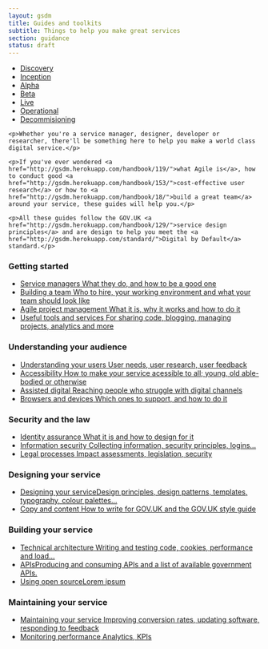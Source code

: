 ```yaml
---
layout: gsdm
title: Guides and toolkits
subtitle: Things to help you make great services
section: guidance
status: draft
---
```


<div class="guides-overview">
  <ul>
    <li class="discovery"><a href="/phases/discovery.html">Discovery</a></li>
    <li class="inception"><a href="/phases/inception.html">Inception</a></li>
    <li class="alpha"><a href="/phases/alpha.html">Alpha</a></li>
    <li class="beta"><a href="/phases/beta.html">Beta</a></li>
    <li class="live"><a href="/phases/live.html">Live</a></li>
    <li class="operational"><a href="/phases/operational.html">Operational</a></li>
    <li class="decommissioning"><a href="/phases/decommissioning.html">Decommisioning</a></li>
  </ul>
</div>

<div class="guides-intro">
  <!--div class="recently-updated">
    <h2>Recently updated guides</h2>
    <ul>
      <li><a href="http://gsdm.herokuapp.com/handbook/161/">User research briefs</a></li>
      <li><a href="http://gsdm.herokuapp.com/handbook/46/">Incorporating data into design</a></li>
      <li><a href="http://gsdm.herokuapp.com/handbook/179/">Running retrospectives</a></li>
      <li><a href="http://gsdm.herokuapp.com/handbook/149/">Community user groups</a></li>
      <li><a href="http://gsdm.herokuapp.com/handbook/179/">Running retrospectives</a></li>
    </ul>
  </div-->

  <div class="getting-started">

    <p>Whether you're a service manager, designer, developer or researcher, there'll be something here to help you make a world class digital service.</p>

    <p>If you've ever wondered <a href="http://gsdm.herokuapp.com/handbook/119/">what Agile is</a>, how to conduct good <a href="http://gsdm.herokuapp.com/handbook/153/">cost-effective user research</a> or how to <a href="http://gsdm.herokuapp.com/handbook/18/">build a great team</a> around your service, these guides will help you.</p>

    <p>All these guides follow the GOV.UK <a href="http://gsdm.herokuapp.com/handbook/129/">service design principles</a> and are design to help you meet the <a href="http://gsdm.herokuapp.com/standard/">Digital by Default</a> standard.</p>

  </div>
</div>

<!--
<div class="search-guides">
  <form class="site-search" action="/search" method="get" role="search">
    <fieldset>
      <p class="group">
        <label for="site-search-text">Search the guides:</label>
        <input type="search" name="q" title="Search" class="search" placeholder="Enter search text"><input class="btn" type="submit" value="Search">
      </p>
  </fieldset>
  </form>
</div>
-->


<div class="topic">
  <h3>Getting started</h3>
  <ul>
      <li><a href="/handbook/29/"><span class="title">Service managers</span><span class="description">  What they do, and how to be a good one</span></a></li>
      <li><a href="/handbook/29/"><span class="title">Building a team</span><span class="description">  Who to hire, your working environment and what your team should look like</span></a></li>
      <li><a href="/handbook/29/"><span class="title">Agile project management</span><span class="description">  What it is, why it works and how to do it</span></a></li>
      <li><a href="/handbook/29/"><span class="title">Useful tools and services</span><span class="description">  For sharing code, blogging, managing projects, analytics and more</span></a></li>
  </ul>
</div>
<div class="topic">
<h3>Understanding your audience</h3>
  <ul>
      <li><a href="/handbook/29/"><span class="title">Understanding your users</span><span class="description">  User needs, user research, user feedback</span></a></li>
      <li><a href="/handbook/29/"><span class="title">Accessibility</span><span class="description">  How to make your service acessible to all; young, old able-bodied or otherwise</span></a></li>
      <li><a href="/handbook/29/"><span class="title">Assisted digital</span><span class="description">  Reaching people who struggle with digital channels</span></a></li>
      <li><a href="/handbook/29/"><span class="title">Browsers and devices</span><span class="description">  Which ones to support, and how to do it</span></a></li>
  </ul>
</div>
<div class="topic">
<h3>Security and the law</h3>
<ul>
    <li><a href="/handbook/29/"><span class="title">Identity assurance</span><span class="description">  What it is and how to design for it</span></a></li>
    <li><a href="/handbook/29/"><span class="title">Information security</span><span class="description">  Collecting information, security principles, logins...</span></a></li>
    <li><a href="/handbook/29/"><span class="title">Legal processes</span><span class="description"> Impact assessments, legislation, security</span></a></li>
</ul>
</div>
<div class="topic">
<h3>Designing your service</h3>
  <ul>
    <li><a href="/handbook/29/"><span class="title">Designing your service</span><span class="description">Design principles, design patterns, templates, typography, colour palettes...</span></a></li>
    <li><a href="/handbook/29/"><span class="title">Copy and content</span><span class="description">  How to write for GOV.UK and the GOV.UK style guide</span></a></li>
  </ul>
</div>
<div class="topic">
<h3>Building your service</h3>
  <ul>
      <li><a href="/handbook/29/"><span class="title">Technical architecture</span><span class="description">  Writing and testing code, cookies, performance and load...</span></a></li>
      <li><a href="/handbook/29/"><span class="title">APIs</span><span class="description">Producing and consuming APIs and a list of available government APIs.</span></a></li>
      <li><a href="/handbook/29/"><span class="title">Using open source</span><span class="description">Lorem ipsum</span></a></li>
    </ul>
</div>
<div class="topic">
<h3>Maintaining your service</h3>
  <ul>
      <li><a href="/handbook/29/"><span class="title">Maintaining your service</span><span class="description">  Improving conversion rates, updating software,  responding to feedback</span></a></li>
      <li><a href="/handbook/29/"><span class="title">Monitoring performance</span><span class="description">  Analytics, KPIs</span></a></li>
  </ul>
</div>
  
